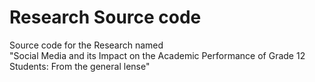 # Research Source code
Source code for the Research named  
"Social Media and its Impact on the Academic Performance of Grade 12
Students: From the general lense"  

